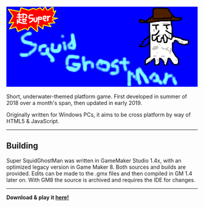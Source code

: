 ![Super SquidGhostMan](splishsplash.png)

Short, underwater-themed platform game. First developed in summer of 2018 over a month's span, then updated in early 2019.

Originally written for Windows PCs, it aims to be cross platform by way of HTML5 & JavaScript.

---
## Building
Super SquidGhostMan was written in GameMaker Studio 1.4x, with an optimized legacy version in Game Maker 8. Both sources and builds are provided. Edits can be made to the .gmx files and then compiled in GM 1.4 later on. With GM8 the source is archived and requires the IDE for changes.

---

**Download & play it [here!](https://legitvidya.itch.io/super-squidghostman)**
